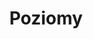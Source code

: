 ---
title: "Poziomy"
sort: 2
short: levels
type: checkbox
filters:
- short: a
  title: Poziom A
- short: aa
  title: Poziom AA
- short: aaa
  title: Poziom AAA
---